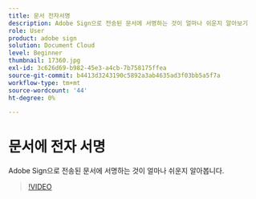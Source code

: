 ```yaml
---
title: 문서 전자서명
description: Adobe Sign으로 전송된 문서에 서명하는 것이 얼마나 쉬운지 알아보기
role: User
product: adobe sign
solution: Document Cloud
level: Beginner
thumbnail: 17360.jpg
exl-id: 3c626d69-b982-45e3-a4cb-7b758175ffea
source-git-commit: b4413d3243190c5892a3ab4635ad3f03bb5a5f7a
workflow-type: tm+mt
source-wordcount: '44'
ht-degree: 0%

---
```


# 문서에 전자 서명

Adobe Sign으로 전송된 문서에 서명하는 것이 얼마나 쉬운지 알아봅니다.

>[!VIDEO](https://video.tv.adobe.com/v/17360?hidetitle=true)
